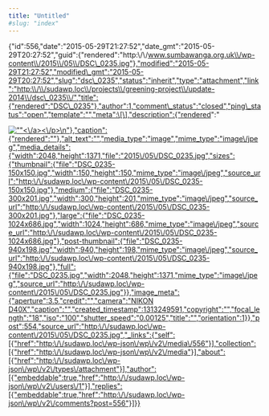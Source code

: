 ```yaml
---
title: "Untitled"
#slug: "index"
---
```


{"id":556,"date":"2015-05-29T21:27:52","date\_gmt":"2015-05-29T20:27:52","guid":{"rendered":"http:\\/\\/www.sumbawanga.org.uk\\/wp-content\\/2015\\/05\\/DSC\_0235.jpg"},"modified":"2015-05-29T21:27:52","modified\_gmt":"2015-05-29T20:27:52","slug":"dsc\_0235","status":"inherit","type":"attachment","link":"http:\\/\\/sudawp.loc\\/projects\\/greening-project\\/update-2014\\/dsc\_0235\\/","title":{"rendered":"DSC\_0235"},"author":1,"comment\_status":"closed","ping\_status":"open","template":"","meta":\[\],"description":{"rendered":"

[![\"\"](\"http:\/\/sudawp.loc\/wp-content\/2015\/05\/DSC_0235-300x201.jpg\")<\\/a><\\/p>\\n"},"caption":{"rendered":""},"alt\_text":"","media\_type":"image","mime\_type":"image\\/jpeg","media\_details":{"width":2048,"height":1371,"file":"2015\\/05\\/DSC\_0235.jpg","sizes":{"thumbnail":{"file":"DSC\_0235-150x150.jpg","width":150,"height":150,"mime\_type":"image\\/jpeg","source\_url":"http:\\/\\/sudawp.loc\\/wp-content\\/2015\\/05\\/DSC\_0235-150x150.jpg"},"medium":{"file":"DSC\_0235-300x201.jpg","width":300,"height":201,"mime\_type":"image\\/jpeg","source\_url":"http:\\/\\/sudawp.loc\\/wp-content\\/2015\\/05\\/DSC\_0235-300x201.jpg"},"large":{"file":"DSC\_0235-1024x686.jpg","width":1024,"height":686,"mime\_type":"image\\/jpeg","source\_url":"http:\\/\\/sudawp.loc\\/wp-content\\/2015\\/05\\/DSC\_0235-1024x686.jpg"},"post-thumbnail":{"file":"DSC\_0235-940x198.jpg","width":940,"height":198,"mime\_type":"image\\/jpeg","source\_url":"http:\\/\\/sudawp.loc\\/wp-content\\/2015\\/05\\/DSC\_0235-940x198.jpg"},"full":{"file":"DSC\_0235.jpg","width":2048,"height":1371,"mime\_type":"image\\/jpeg","source\_url":"http:\\/\\/sudawp.loc\\/wp-content\\/2015\\/05\\/DSC\_0235.jpg"}},"image\_meta":{"aperture":3.5,"credit":"","camera":"NIKON D40X","caption":"","created\_timestamp":1313249591,"copyright":"","focal\_length":"18","iso":"100","shutter\_speed":"0.00125","title":"","orientation":1}},"post":554,"source\_url":"http:\\/\\/sudawp.loc\\/wp-content\\/2015\\/05\\/DSC\_0235.jpg","\_links":{"self":\[{"href":"http:\\/\\/sudawp.loc\\/wp-json\\/wp\\/v2\\/media\\/556"}\],"collection":\[{"href":"http:\\/\\/sudawp.loc\\/wp-json\\/wp\\/v2\\/media"}\],"about":\[{"href":"http:\\/\\/sudawp.loc\\/wp-json\\/wp\\/v2\\/types\\/attachment"}\],"author":\[{"embeddable":true,"href":"http:\\/\\/sudawp.loc\\/wp-json\\/wp\\/v2\\/users\\/1"}\],"replies":\[{"embeddable":true,"href":"http:\\/\\/sudawp.loc\\/wp-json\\/wp\\/v2\\/comments?post=556"}\]}}](http:\/\/sudawp.loc\/wp-content\/2015\/05\/DSC_0235.jpg)